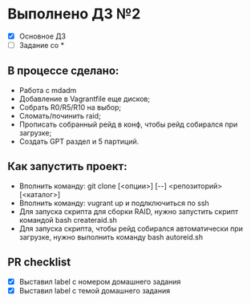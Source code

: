 # Выполнено ДЗ №2

 - [x] Основное ДЗ
 - [ ] Задание со *

## В процессе сделано:
 - Работа с mdadm
 - Добавление в Vagrantfile еще дисков;
 - Собрать R0/R5/R10 на выбор;
 - Сломать/починить raid;
 - Прописать собранный рейд в конф, чтобы рейд собирался при загрузке;
 - Создать GPT раздел и 5 партиций.

## Как запустить проект:
 - Вполнить команду: git clone [<опции>] [--] <репозиторий> [<каталог>]
 - Вполнить команду: vugrant up и подлключиться по ssh
 - Для запуска скрипта для сборки RAID, нужно запустить скрипт командой bash createraid.sh
 - Для запуска скрипта, чтобы рейд собирался автоматически при загрузке, нужно выполнить команду bash autoreid.sh


## PR checklist
 - [x] Выставил label с номером домашнего задания
 - [x] Выставил label с темой домашнего задания
